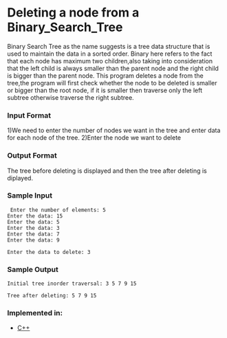 # Deleting a node from a Binary_Search_Tree

Binary Search Tree as the name suggests is a tree data structure that is used to maintain the data in a sorted order.
Binary here refers to the fact that each node has maximum two children,also taking into consideration that the left child is always smaller
than the parent node and the right child is bigger than the parent node.
This program deletes a node from the tree,the program will first check whether the node to be deleted is smaller or bigger than the root 
node, if it is smaller then traverse only the left subtree otherwise traverse the right subtree.

### Input Format

1)We need to enter the number of nodes we want in the tree and enter data for each node of the tree.
2)Enter the node we want to delete

### Output Format

The tree before deleting is displayed and then the tree after deleting is diplayed.

### Sample Input

```
 Enter the number of elements: 5
Enter the data: 15
Enter the data: 5
Enter the data: 3
Enter the data: 7
Enter the data: 9

Enter the data to delete: 3

```

### Sample Output

```
Initial tree inorder traversal: 3 5 7 9 15

Tree after deleting: 5 7 9 15
```

### Implemented in:

- [C++](https://github.com)